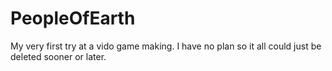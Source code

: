 # PeopleOfEarth
My very first try at a vido game making. I have no plan so it all could just be deleted sooner or later.
